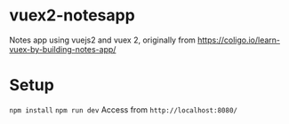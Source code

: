 # vuex2-notesapp
Notes app using vuejs2 and vuex 2, originally from https://coligo.io/learn-vuex-by-building-notes-app/

# Setup
`npm install`
`npm run dev`
Access from `http://localhost:8080/`
